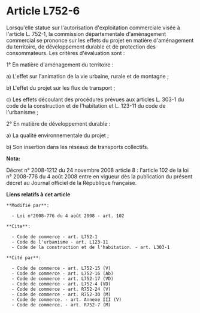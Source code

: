 # Article L752-6

Lorsqu'elle statue sur l'autorisation d'exploitation commerciale visée à l'article L. 752-1, la commission départementale
d'aménagement commercial se prononce sur les effets du projet en matière d'aménagement du territoire, de développement
durable et de protection des consommateurs. Les critères d'évaluation sont : 

1° En matière d'aménagement du territoire : 

a) L'effet sur l'animation de la vie urbaine, rurale et de montagne ; 

b) L'effet du projet sur les flux de transport ; 

c) Les effets découlant des procédures prévues aux articles L. 303-1 du code de la construction et de l'habitation et L.
123-11 du code de l'urbanisme ; 

2° En matière de développement durable : 

a) La qualité environnementale du projet ; 

b) Son insertion dans les réseaux de transports collectifs.

**Nota:**

Décret n° 2008-1212 du 24 novembre 2008 article 8 : l'article 102 de la loi n° 2008-776 du 4 août 2008 entre en vigueur dès
la publication du présent décret au Journal officiel de la République française.

**Liens relatifs à cet article**

	**Modifié par**:

	  - Loi n°2008-776 du 4 août 2008 - art. 102

	**Cite**:

	  - Code de commerce - art. L752-1
	  - Code de l'urbanisme - art. L123-11
	  - Code de la construction et de l'habitation. - art. L303-1

	**Cité par**:

	  - Code de commerce - art. L752-15 (V)
	  - Code de commerce - art. L752-16 (Ab)
	  - Code de commerce - art. L752-17 (VD)
	  - Code de commerce - art. L752-4 (VD)
	  - Code de commerce - art. R752-24 (V)
	  - Code de commerce - art. R752-30 (M)
	  - Code de commerce. - art. Annexe III (V)
	  - Code de commerce. - art. R752-7 (M)
